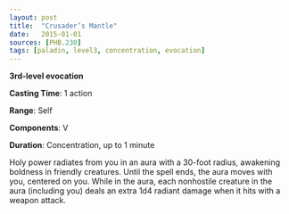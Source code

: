 ```yaml
---
layout: post
title:  "Crusader’s Mantle"
date:   2015-01-01
sources: [PHB.230]
tags: [paladin, level3, concentration, evocation]
---
```


**3rd-level evocation**

**Casting Time**: 1 action

**Range**: Self

**Components**: V 

**Duration**: Concentration, up to 1 minute

Holy power radiates from you in an aura with a 30-foot radius, awakening boldness in friendly creatures. Until the spell ends, the aura moves with you, centered on you. While in the aura, each nonhostile creature in the aura (including you) deals an extra 1d4 radiant damage when it hits with a weapon attack.
